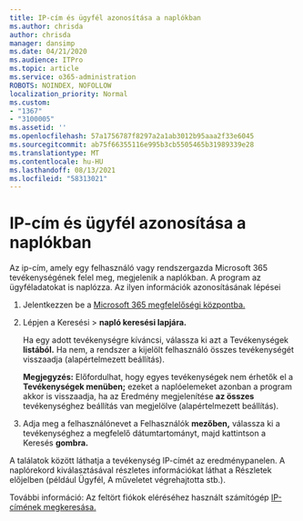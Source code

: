 ```yaml
---
title: IP-cím és ügyfél azonosítása a naplókban
ms.author: chrisda
author: chrisda
manager: dansimp
ms.date: 04/21/2020
ms.audience: ITPro
ms.topic: article
ms.service: o365-administration
ROBOTS: NOINDEX, NOFOLLOW
localization_priority: Normal
ms.custom:
- "1367"
- "3100005"
ms.assetid: ''
ms.openlocfilehash: 57a1756787f8297a2a1ab3012b95aaa2f33e6045
ms.sourcegitcommit: ab75f66355116e995b3cb5505465b31989339e28
ms.translationtype: MT
ms.contentlocale: hu-HU
ms.lasthandoff: 08/13/2021
ms.locfileid: "58313021"
---
```

# <a name="identify-ip-address-and-client-in-audit-logs"></a>IP-cím és ügyfél azonosítása a naplókban

Az ip-cím, amely egy felhasználó vagy rendszergazda Microsoft 365 tevékenységének felel meg, megjelenik a naplókban. A program az ügyféladatokat is naplózza. Az ilyen információk azonosításának lépései

1. Jelentkezzen be a [Microsoft 365 megfelelőségi központba.](https://protection.office.com/)

2. Lépjen a Keresési  >  **napló keresési lapjára.**

   Ha egy adott tevékenységre kíváncsi, válassza ki azt a Tevékenységek **listából.** Ha nem, a rendszer a kijelölt felhasználó összes tevékenységét visszaadja (alapértelmezett beállítás).

   **Megjegyzés:** Előfordulhat, hogy egyes tevékenységek nem érhetők el a **Tevékenységek menüben;** ezeket a naplóelemeket azonban a program akkor is visszaadja, ha az Eredmény megjelenítése **az összes** tevékenységhez beállítás van megjelölve (alapértelmezett beállítás).

3. Adja meg a felhasználónevet a Felhasználók **mezőben,** válassza ki a tevékenységhez a megfelelő dátumtartományt, majd kattintson a Keresés **gombra.**

A találatok között láthatja a tevékenység IP-címét az eredménypanelen. A naplórekord kiválasztásával részletes  információkat láthat a Részletek előjelben (például Ügyfél, A műveletet végrehajtotta stb.).

További információ: Az feltört fiókok eléréséhez használt számítógép [IP-címének megkeresása.](https://docs.microsoft.com/microsoft-365/compliance/auditing-troubleshooting-scenarios#find-the-ip-address-of-the-computer-used-to-access-a-compromised-account)
